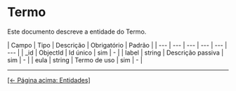 # Termo

Este documento descreve a entidade do Termo.

| Campo | Tipo | Descrição | Obrigatório | Padrão |
| --- | --- | --- | --- | --- | --- |
| _id | ObjectId | Id único | sim | - |
| label | string | Descrição passiva | sim | - |
| eula | string | Termo de uso | sim | - |


---

[[← Página acima: Entidades]](./readme.md)